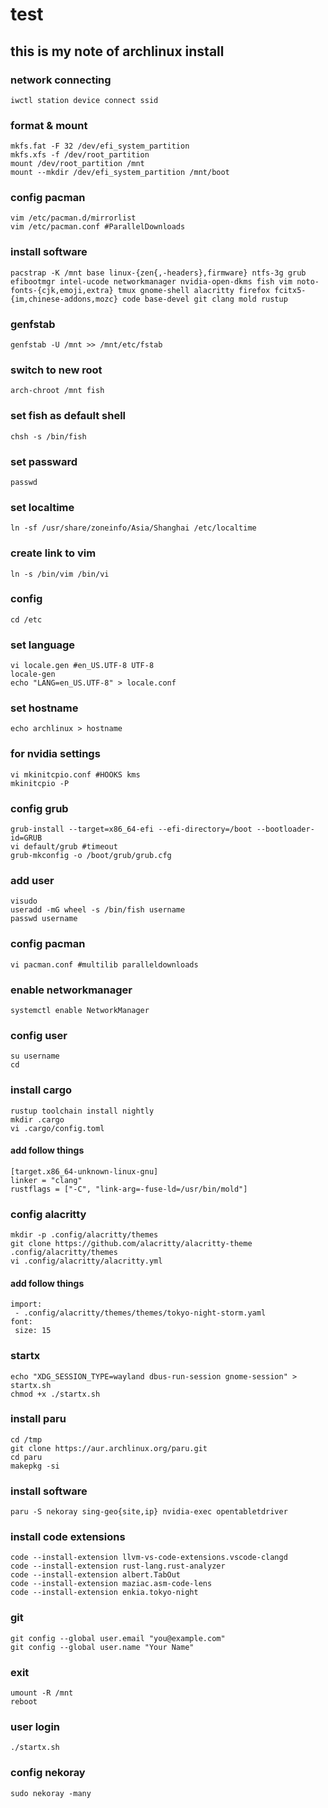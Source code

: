 # test

## this is my note of archlinux install

### network connecting
    iwctl station device connect ssid

### format & mount
    mkfs.fat -F 32 /dev/efi_system_partition
    mkfs.xfs -f /dev/root_partition
    mount /dev/root_partition /mnt
    mount --mkdir /dev/efi_system_partition /mnt/boot

### config pacman
    vim /etc/pacman.d/mirrorlist 
    vim /etc/pacman.conf #ParallelDownloads

### install software
    pacstrap -K /mnt base linux-{zen{,-headers},firmware} ntfs-3g grub efibootmgr intel-ucode networkmanager nvidia-open-dkms fish vim noto-fonts-{cjk,emoji,extra} tmux gnome-shell alacritty firefox fcitx5-{im,chinese-addons,mozc} code base-devel git clang mold rustup

### genfstab
    genfstab -U /mnt >> /mnt/etc/fstab

### switch to new root
    arch-chroot /mnt fish

### set fish as default shell
    chsh -s /bin/fish

### set passward
    passwd

### set localtime
    ln -sf /usr/share/zoneinfo/Asia/Shanghai /etc/localtime

### create link to vim
    ln -s /bin/vim /bin/vi

### config
    cd /etc

### set language
    vi locale.gen #en_US.UTF-8 UTF-8
    locale-gen 
    echo "LANG=en_US.UTF-8" > locale.conf

### set hostname
    echo archlinux > hostname

### for nvidia settings
    vi mkinitcpio.conf #HOOKS kms
    mkinitcpio -P

### config grub
    grub-install --target=x86_64-efi --efi-directory=/boot --bootloader-id=GRUB
    vi default/grub #timeout
    grub-mkconfig -o /boot/grub/grub.cfg

### add user
    visudo
    useradd -mG wheel -s /bin/fish username
    passwd username

### config pacman
    vi pacman.conf #multilib paralleldownloads

### enable networkmanager
    systemctl enable NetworkManager

### config user
    su username
    cd

### install cargo
    rustup toolchain install nightly
    mkdir .cargo
    vi .cargo/config.toml
    
#### add follow things
    [target.x86_64-unknown-linux-gnu]
    linker = "clang"
    rustflags = ["-C", "link-arg=-fuse-ld=/usr/bin/mold"]

### config alacritty
    mkdir -p .config/alacritty/themes
    git clone https://github.com/alacritty/alacritty-theme .config/alacritty/themes
    vi .config/alacritty/alacritty.yml

#### add follow things
    import:
     - .config/alacritty/themes/themes/tokyo-night-storm.yaml
    font:
     size: 15

### startx
    echo "XDG_SESSION_TYPE=wayland dbus-run-session gnome-session" > startx.sh
    chmod +x ./startx.sh

### install paru
    cd /tmp
    git clone https://aur.archlinux.org/paru.git
    cd paru
    makepkg -si

### install software
    paru -S nekoray sing-geo{site,ip} nvidia-exec opentabletdriver

### install code extensions
    code --install-extension llvm-vs-code-extensions.vscode-clangd
    code --install-extension rust-lang.rust-analyzer
    code --install-extension albert.TabOut
    code --install-extension maziac.asm-code-lens
    code --install-extension enkia.tokyo-night

### git
    git config --global user.email "you@example.com"
    git config --global user.name "Your Name"

### exit
    umount -R /mnt
    reboot

### user login
    ./startx.sh

### config nekoray
    sudo nekoray -many

